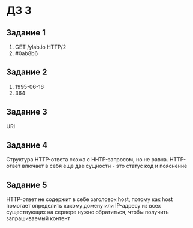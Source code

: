 # ДЗ 3

## Задание 1

1. GET /ylab.io HTTP/2
2. #0ab8b6

## Задание 2

1. 1995-06-16
2. 364

## Задание 3

URI

## Задание 4

Структура HTTP-ответа схожа с HHTP-запросом, но не равна. HTTP-ответ влючает в себя еще две сущности - это статус код и пояснение

## Задание 5

HTTP-ответ не содержит в себе заголовок host, потому как host помогает определить какому домену или IP-адресу из всех существующих на сервере нужно обратиться, чтобы получить запрашиваемый контент